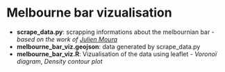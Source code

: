 # Melbourne bar vizualisation


* **scrape_data.py**: scrapping informations about the melbournian bar - *based on the work of [Julien Moura](https://github.com/Guts/Paris-Beer-Week/blob/master/data/raw_data/getOpenBeerMap.py)* 
* **melbourne_bar_viz.geojson**: data generated by scrape_data.py
* **melbourne_bar_viz.R**: Vizualisation of the data using leaflet - *Voronoï diagram*, *Density contour plot*
